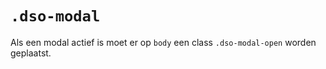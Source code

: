 # `.dso-modal`

Als een modal actief is moet er op `body` een class `.dso-modal-open` worden geplaatst.
